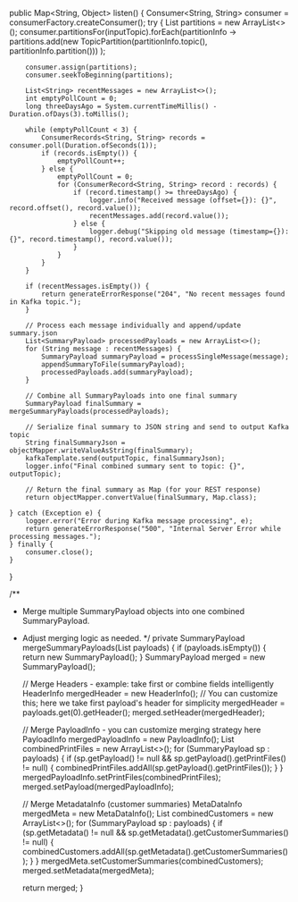 public Map<String, Object> listen() {
    Consumer<String, String> consumer = consumerFactory.createConsumer();
    try {
        List<TopicPartition> partitions = new ArrayList<>();
        consumer.partitionsFor(inputTopic).forEach(partitionInfo ->
                partitions.add(new TopicPartition(partitionInfo.topic(), partitionInfo.partition()))
        );

        consumer.assign(partitions);
        consumer.seekToBeginning(partitions);

        List<String> recentMessages = new ArrayList<>();
        int emptyPollCount = 0;
        long threeDaysAgo = System.currentTimeMillis() - Duration.ofDays(3).toMillis();

        while (emptyPollCount < 3) {
            ConsumerRecords<String, String> records = consumer.poll(Duration.ofSeconds(1));
            if (records.isEmpty()) {
                emptyPollCount++;
            } else {
                emptyPollCount = 0;
                for (ConsumerRecord<String, String> record : records) {
                    if (record.timestamp() >= threeDaysAgo) {
                        logger.info("Received message (offset={}): {}", record.offset(), record.value());
                        recentMessages.add(record.value());
                    } else {
                        logger.debug("Skipping old message (timestamp={}): {}", record.timestamp(), record.value());
                    }
                }
            }
        }

        if (recentMessages.isEmpty()) {
            return generateErrorResponse("204", "No recent messages found in Kafka topic.");
        }

        // Process each message individually and append/update summary.json
        List<SummaryPayload> processedPayloads = new ArrayList<>();
        for (String message : recentMessages) {
            SummaryPayload summaryPayload = processSingleMessage(message);
            appendSummaryToFile(summaryPayload);
            processedPayloads.add(summaryPayload);
        }

        // Combine all SummaryPayloads into one final summary
        SummaryPayload finalSummary = mergeSummaryPayloads(processedPayloads);

        // Serialize final summary to JSON string and send to output Kafka topic
        String finalSummaryJson = objectMapper.writeValueAsString(finalSummary);
        kafkaTemplate.send(outputTopic, finalSummaryJson);
        logger.info("Final combined summary sent to topic: {}", outputTopic);

        // Return the final summary as Map (for your REST response)
        return objectMapper.convertValue(finalSummary, Map.class);

    } catch (Exception e) {
        logger.error("Error during Kafka message processing", e);
        return generateErrorResponse("500", "Internal Server Error while processing messages.");
    } finally {
        consumer.close();
    }
}

/**
 * Merge multiple SummaryPayload objects into one combined SummaryPayload.
 * Adjust merging logic as needed.
 */
private SummaryPayload mergeSummaryPayloads(List<SummaryPayload> payloads) {
    if (payloads.isEmpty()) {
        return new SummaryPayload();
    }
    SummaryPayload merged = new SummaryPayload();

    // Merge Headers - example: take first or combine fields intelligently
    HeaderInfo mergedHeader = new HeaderInfo();
    // You can customize this; here we take first payload's header for simplicity
    mergedHeader = payloads.get(0).getHeader();
    merged.setHeader(mergedHeader);

    // Merge PayloadInfo - you can customize merging strategy here
    PayloadInfo mergedPayloadInfo = new PayloadInfo();
    List<Object> combinedPrintFiles = new ArrayList<>();
    for (SummaryPayload sp : payloads) {
        if (sp.getPayload() != null && sp.getPayload().getPrintFiles() != null) {
            combinedPrintFiles.addAll(sp.getPayload().getPrintFiles());
        }
    }
    mergedPayloadInfo.setPrintFiles(combinedPrintFiles);
    merged.setPayload(mergedPayloadInfo);

    // Merge MetadataInfo (customer summaries)
    MetaDataInfo mergedMeta = new MetaDataInfo();
    List<CustomerSummary> combinedCustomers = new ArrayList<>();
    for (SummaryPayload sp : payloads) {
        if (sp.getMetadata() != null && sp.getMetadata().getCustomerSummaries() != null) {
            combinedCustomers.addAll(sp.getMetadata().getCustomerSummaries());
        }
    }
    mergedMeta.setCustomerSummaries(combinedCustomers);
    merged.setMetadata(mergedMeta);

    return merged;
}
